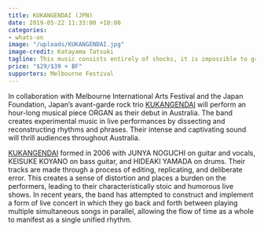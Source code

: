 ```yaml
---
title: KUKANGENDAI (JPN)
date: 2019-05-22 11:33:00 +10:00
categories:
- whats-on
image: "/uploads/KUKANGENDAI.jpg"
image-credit: Katayama Tatsuki
tagline: This music consists entirely of shocks, it is impossible to grasp
price: "$29/$39 + BF"
supporters: Melbourne Festival
---
```


In collaboration with Melbourne International Arts Festival and the Japan Foundation, Japan’s avant-garde rock trio [KUKANGENDAI](http://kukangendai.com/) will perform an hour-long musical piece ORGAN as their debut in Australia. The band creates experimental music in live performances by dissecting and reconstructing rhythms and phrases. Their intense and captivating sound will thrill audiences throughout Australia. 

[KUKANGENDAI](http://http://kukangendai.com/) formed in 2006 with JUNYA NOGUCHI on guitar and vocals, KEISUKE KOYANO on bass guitar, and HIDEAKI YAMADA on drums. Their tracks are made through a process of editing, replicating, and deliberate error.  This creates a sense of distortion and places a burden on the performers, leading to their characteristically stoic and humorous live shows. In recent years, the band has attempted to construct and implement a form of live concert in which they go back and forth between playing multiple simultaneous songs in parallel, allowing the flow of time as a whole to manifest as a single unified rhythm.
